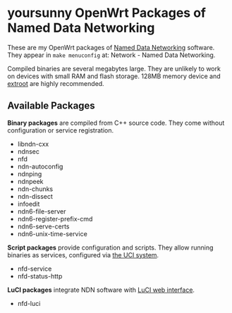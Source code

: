 # yoursunny OpenWrt Packages of Named Data Networking

These are my OpenWrt packages of [Named Data Networking](https://named-data.net/) software.
They appear in `make menuconfig` at: Network - Named Data Networking.

Compiled binaries are several megabytes large.
They are unlikely to work on devices with small RAM and flash storage.
128MB memory device and [extroot](https://openwrt.org/docs/guide-user/additional-software/extroot_configuration) are highly recommended.

## Available Packages

**Binary packages** are compiled from C++ source code.
They come without configuration or service registration.

* libndn-cxx
* ndnsec
* nfd
* ndn-autoconfig
* ndnping
* ndnpeek
* ndn-chunks
* ndn-dissect
* infoedit
* ndn6-file-server
* ndn6-register-prefix-cmd
* ndn6-serve-certs
* ndn6-unix-time-service

**Script packages** provide configuration and scripts.
They allow running binaries as services, configured via [the UCI system](https://openwrt.org/docs/guide-user/base-system/uci).

* nfd-service
* nfd-status-http

**LuCI packages** integrate NDN software with [LuCI web interface](https://openwrt.org/docs/techref/luci).

* nfd-luci
